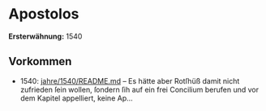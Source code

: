 # Apostolos

**Ersterwähnung:** 1540

## Vorkommen
- 1540: [jahre/1540/README.md](../jahre/1540/README.md) – Es hätte aber Rotſhüß damit nicht zufrieden ſein
wollen, ſondern ſih auf ein frei Concilium berufen und
vor dem Kapitel appelliert, keine Ap...
